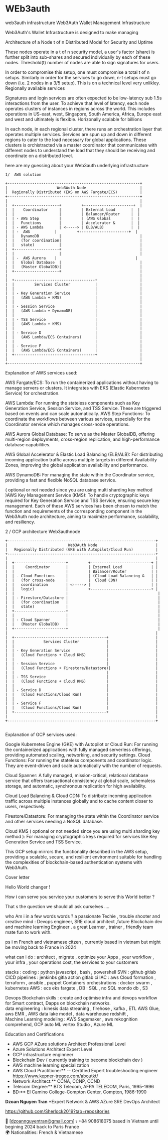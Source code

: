 # WEb3auth
web3auth infrastructure
Web3Auth Wallet Management Infrastructure 


Web3Auth's Wallet Infrastructure is designed to make managing 

Architecture of a Node
t of n Distributed Model for Security and Uptime​

These nodes operate in a t of n security model, a user's factor (share) is further split into sub-shares and secured individually by each of these nodes. Threshold(t) number of nodes are able to sign signatures for users.

In order to compromise this setup, one must compromise a total t of n setups. Similarly in order for the services to go down, n-t setups must go down (i.e. 2 nodes in a 3/5 setup). This is on a technical level very unlikley.
Regionally available services​

Signatures and login services are often expected to be low-latency sub 1.5s interactions from the user. To achieve that level of latency, each node operates clusters of instances in regions across the world. This includes operations in US-east, west, Singapore, South America, Africa, Europe east and west and ultimately is flexible.
Horizonally scalable for billions​

In each node, in each regional cluster, there runs an orchestration layer that operates multiple services. Services are spun up and down in different regions to cater to the load necessary for global applications.
These clusters is orchistracted via a master coordinator that communicates with different nodes to understand the load that they should be receiving and coordinate on a distributed level.



here are my guessing about your  Web3auth underlying infrastructure


```
1/  AWS solution 

+-----------------------------------------------------------+
|                      Web3Auth Node                        |
|  Regionally Distributed (EKS on AWS Fargate/ECS)          |
+-----------------------------------------------------------+
|                                                           |
|  +--------------------+         +----------------------+  |
|  |    Coordinator     |         | External Load       |  |
|  |                    |         | Balancer/Router     |  |
|  | - AWS Step         |         | (AWS Global         |  |
|  |   Functions        |         | Accelerator &       |  |
|  | - AWS Lambda       | <-----> | ELB/ALB)            |  |
|  | -  AWS           |         +----------------------+  |
|  |   DynamoDB         |                                   |
|  |   (for coordination|                                   |
|  |   state)           |                                   |
|  +--------------------+                                   |
|  |                    |                                   |
|  | -  AWS Aurora    |                                   |
|  |   Global Database  |                                   |
|  |   (Master GlobalDB)|                                   |
|  +--------------------+                                   |
|                                                           |
|  +------------------------------------+                   |
|  |         Services Cluster           |                   |
|  |                                    |                   |
|  | - Key Generation Service           |                   |
|  |   (AWS Lambda + KMS)               |                   |
|  |                                    |                   |
|  | - Session Service                  |                   |
|  |   (AWS Lambda + DynamoDB)          |                   |
|  |                                    |                   |
|  | - TSS Service                      |                   |
|  |   (AWS Lambda + KMS)               |                   |
|  |                                    |                   |
|  | - Service D                        |                   |
|  |   (AWS Lambda/ECS Containers)      |                   |
|  |                                    |                   |
|  | - Service F                        |                   |
|  |   (AWS Lambda/ECS Containers)      |                   |
|  +------------------------------------+                   |
|                                                           |
+-----------------------------------------------------------+

```

Explanation of AWS services used:

AWS Fargate/ECS: To run the containerized applications without having to manage servers or clusters. It integrates with EKS (Elastic Kubernetes Service) for orchestration.

AWS Lambda: For running the stateless components such as Key Generation Service, Session Service, and TSS Service. These are triggered based on events and can scale automatically.
AWS Step Functions: To coordinate the workflows between various services, especially for the Coordinator service which manages cross-node operations.


 AWS Aurora Global Database: To serve as the Master GlobalDB, offering multi-region deployments, cross-region replication, and high-performance database capabilities.

AWS Global Accelerator & Elastic Load Balancing (ELB/ALB): For distributing incoming application traffic across multiple targets in different Availability Zones, improving the global application availability and performance.


 AWS DynamoDB: For managing the state within the Coordinator service, providing a fast and flexible NoSQL database service.

( optional or not needed since you are using multi sharding key method  )AWS Key Management Service (KMS): To handle cryptographic keys required for Key Generation Service and TSS Service, ensuring secure key management.
Each of these AWS services has been chosen to match the function and requirements of the corresponding component in the Web3Auth node architecture, aiming to maximize performance, scalability, and resiliency.



2 / GCP architecture  Web3authnode 

```
+------------------------------------------------------------------+
|                           Web3Auth Node                          |
|   Regionally Distributed (GKE with Autopilot/Cloud Run)          |
+------------------------------------------------------------------+
|                                                                  |
|  +-----------------------+         +---------------------------+ |
|  |     Coordinator       |         | External Load             | |
|  |                       |         | Balancer/Router           | |
|  | - Cloud Functions     |         | (Cloud Load Balancing &   | |
|  |   (for cross-node     |         |  Cloud CDN)               | |
|  |   coordination        | <-----> |                           | |
|  |   logic)              |         +---------------------------+ |
|  |                       |                                        |
|  | - Firestore/Datastore |                                        |
|  |   (for coordination   |                                        |
|  |   state)              |                                        |
|  +-----------------------+                                        |
|  |                       |                                        |
|  | - Cloud Spanner       |                                        |
|  |   (Master GlobalDB)   |                                        |
|  +-----------------------+                                        |
|                                                                  |
|  +-----------------------------------------+                     |
|  |             Services Cluster            |                     |
|  |                                         |                     |
|  | - Key Generation Service                |                     |
|  |   (Cloud Functions + Cloud KMS)         |                     |
|  |                                         |                     |
|  | - Session Service                       |                     |
|  |   (Cloud Functions + Firestore/Datastore)|                    |
|  |                                         |                     |
|  | - TSS Service                           |                     |
|  |   (Cloud Functions + Cloud KMS)         |                     |
|  |                                         |                     |
|  | - Service D                             |                     |
|  |   (Cloud Functions/Cloud Run)           |                     |
|  |                                         |                     |
|  | - Service F                             |                     |
|  |   (Cloud Functions/Cloud Run)           |                     |
|  +-----------------------------------------+                     |
|                                                                  |
+------------------------------------------------------------------+


```

Explanation of GCP services used:

Google Kubernetes Engine (GKE) with Autopilot or Cloud Run: For running the containerized applications with fully managed serverless offerings, providing automated scaling, networking, and security settings.
Cloud Functions: For running the stateless components and coordinator logic. They are event-driven and scale automatically with the number of requests.

Cloud Spanner: A fully managed, mission-critical, relational database service that offers transactional consistency at global scale, schemaless storage, and automatic, synchronous replication for high availability.

Cloud Load Balancing & Cloud CDN: To distribute incoming application traffic across multiple instances globally and to cache content closer to users, respectively.

Firestore/Datastore: For managing the state within the Coordinator service and other services needing a NoSQL database.

Cloud KMS ( optional or not needed since you are using multi sharding key method  ): For managing cryptographic keys required for services like Key Generation Service and TSS Service.

This GCP setup mirrors the functionality described in the AWS setup, providing a scalable, secure, and resilient environment suitable for handling the complexities of blockchain-based authentication systems with Web3Auth.




Cover letter 
 

Hello World changer  ! 

How i can serve you service your customers to serve this World better ?  

That s the question we should all ask ourselves ....
 
who Am i in a few words  words ?  a passionate Techie , trouble shooter and creative mind :  Devops engineer, SRE cloud architect ,future  Blockchain dev and  machine learning Engineer . a great  Learner , trainer , friendly team mate fun to work with. 

ps i m  French and vietnamese citzen , currently based in vietnam but might be moving back to France in 2024 

what can i do : architect , migrate , optimize your Apps , your workflow , your infra , your operations cost,  the services to your customers   
  

stacks :
coding :  python javascript , bash , powershell
SVN : github gitlab 
CICD pipelines :  jenkinbs gitla action gitlab ci 
IAC : aws Cloud formation , terraform , ansible , puppet
Containers orchestrations : docker swarm ,  kubernetes 
AWS : ecs eks fargate ,
DB :  SQL  , no SQL  mondo db , S3

Devops Blockchain skills : create and optimise infra and devops workflow for Smart contract, Dapps on  blockchain networks.  
data engineering : kinesis data streaning , firehose , kafka , ETL AWS Glue, aws EMR ,  AWS data lake model , data warehouse redshift ,   
Machine Learning  modeling : AWS Sagemaker , aws rekognition comprehend,  GCP auto ML vertex Studio , Azure ML  



Education and Certifications

- AWS GCP AZure solutions Architect Professional Level
- Azure Solutions Architect  Expert Level
- GCP infrastructure enginneer  
- Blockchain Dev ( currently training to become blockchain dev ) 
- AWS machine learning specialization
- AWS Cloud Practitioner**
-- Certified Expert troubleshooting engineer  https://www.kepner-tregoe.com/aboutkt/ 
- Network Architect:** CCNA, CCNP, CCND
- Telecom Degree:** BTS Telecom, AFPA TELECOM, Paris, 1995-1996
- BD:** El Camino College-Compton Center, Compton, 1986-1990


**Dzoan Nguyen Tran**
*Expert Network & AWS AZure  SRE DevOps Architect

https://github.com/Sherlock2019?tab=repositories

📧 [dzoannguyentran@gmail.com]
📞 +84 908618075 based in  Vietnam until begining 2024 back to Paris France  
🌍 Nationalities: French & Vietnamese
